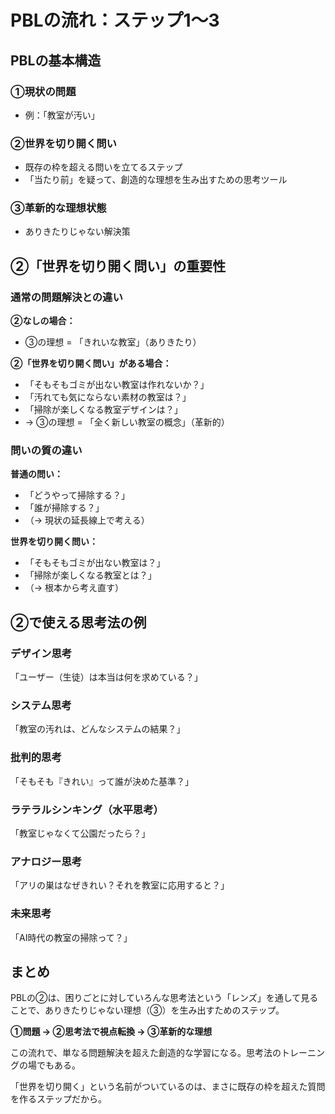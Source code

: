 # PBLの流れ：ステップ1〜3

## PBLの基本構造

### ①現状の問題
- 例：「教室が汚い」

### ②世界を切り開く問い
- 既存の枠を超える問いを立てるステップ
- 「当たり前」を疑って、創造的な理想を生み出すための思考ツール

### ③革新的な理想状態
- ありきたりじゃない解決策

## ②「世界を切り開く問い」の重要性

### 通常の問題解決との違い

**②なしの場合：**
- ③の理想 = 「きれいな教室」（ありきたり）

**②「世界を切り開く問い」がある場合：**
- 「そもそもゴミが出ない教室は作れないか？」
- 「汚れても気にならない素材の教室は？」
- 「掃除が楽しくなる教室デザインは？」
- → ③の理想 = 「全く新しい教室の概念」（革新的）

### 問いの質の違い

**普通の問い：**
- 「どうやって掃除する？」
- 「誰が掃除する？」
- （→ 現状の延長線上で考える）

**世界を切り開く問い：**
- 「そもそもゴミが出ない教室は？」
- 「掃除が楽しくなる教室とは？」
- （→ 根本から考え直す）

## ②で使える思考法の例

### デザイン思考
「ユーザー（生徒）は本当は何を求めている？」

### システム思考
「教室の汚れは、どんなシステムの結果？」

### 批判的思考
「そもそも『きれい』って誰が決めた基準？」

### ラテラルシンキング（水平思考）
「教室じゃなくて公園だったら？」

### アナロジー思考
「アリの巣はなぜきれい？それを教室に応用すると？」

### 未来思考
「AI時代の教室の掃除って？」

## まとめ

PBLの②は、困りごとに対していろんな思考法という「レンズ」を通して見ることで、ありきたりじゃない理想（③）を生み出すためのステップ。

**①問題 → ②思考法で視点転換 → ③革新的な理想**

この流れで、単なる問題解決を超えた創造的な学習になる。思考法のトレーニングの場でもある。

「世界を切り開く」という名前がついているのは、まさに既存の枠を超えた質問を作るステップだから。